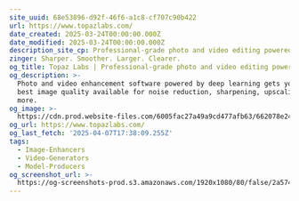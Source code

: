 ```yaml
---
site_uuid: 68e53896-d92f-46f6-a1c8-cf707c90b422
url: https://www.topazlabs.com/
date_created: 2025-03-24T00:00:00.000Z
date_modified: 2025-03-24T00:00:00.000Z
description_site_cp: Professional-grade photo and video editing powered by AI.
zinger: Sharper. Smoother. Larger. Clearer.
og_title: Topaz Labs | Professional-grade photo and video editing powered by AI.
og_description: >-
  Photo and video enhancement software powered by deep learning gets you the
  best image quality available for noise reduction, sharpening, upscaling, and
  more.
og_image: >-
  https://cdn.prod.website-files.com/6005fac27a49a9cd477afb63/662078e248e0b92f5ad6bc2a_opengraph-video-1.jpg
og_url: https://www.topazlabs.com/
og_last_fetch: '2025-04-07T17:38:09.255Z'
tags:
  - Image-Enhancers
  - Video-Generators
  - Model-Producers
og_screenshot_url: >-
  https://og-screenshots-prod.s3.amazonaws.com/1920x1080/80/false/2a574c39510ba7b9f4fff7c0cb4f1f912cc4386b97957d5815cd66c9f943d111.jpeg
---
```


